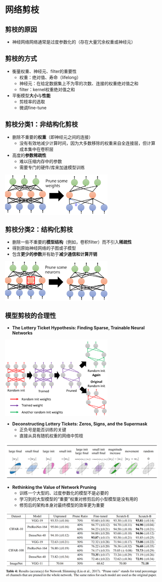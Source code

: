 # 网络剪枝

## 剪枝的原因

- 神经网络网络通常是过度参数化的（存在大量冗余权重或神经元）

## 剪枝的方式

- 衡量权重、神经元、filter的重要性
  - 权重：绝对值、寿命（lifelong）
  - 神经元：在给定数据集上不为零的次数、连接的权重绝对值之和
  - filter：kernel权重绝对值之和
- 平衡模型**大小**与**性能**
  - 剪枝率的选取
  - 微调fine-tune

## 剪枝分类1：非结构化剪枝

- 删除不重要的**权重**（即神经元之间的连接）
  - 没有有效地减少计算时间，因为大多数移除的权重来自全连接层，但计算成本集中在卷积层
- 高度的**参数稀疏性**
   - 难以压缩内存中的参数
   - 需要专门的硬件/库来加速模型训练

<img src="https://raw.githubusercontent.com/ailianligit/ailianligit.github.io/main/images/202212/20221213_1670912176.png" alt="image-20221213132928209" style="zoom:33%;" />

## 剪枝分类2：结构化剪枝

- 删除一些不重要的**模型结构**（例如，卷积filter）而不引入**稀疏性**
- 得到原始神经网络的子图或子模型
- 包含**更少的参数**并有助于**减少通信和计算开销**

<img src="https://raw.githubusercontent.com/ailianligit/ailianligit.github.io/main/images/202212/20221213_1670912181.png" alt="image-20221213133508941" style="zoom:33%;" />

## 模型剪枝的合理性

- **The Lottery Ticket Hypothesis: Finding Sparse, Trainable Neural Networks**

<img src="https://raw.githubusercontent.com/ailianligit/ailianligit.github.io/main/images/202212/20221213_1670912184.png" alt="image-20221213135604576" style="zoom:33%;" />

- **Deconstructing Lottery Tickets: Zeros, Signs, and the Supermask**
  - 正负号是能否训练的关键
  - 直接从具有随机权重的网络中剪枝

<img src="https://raw.githubusercontent.com/ailianligit/ailianligit.github.io/main/images/202212/20221213_1670912189.png" alt="image-20221213141509767" style="zoom: 50%;" />

- **Rethinking the Value of Network Pruning**
  - 训练一个大型的、过度参数化的模型不是必要的
  - 学习到的大型模型的“重要”权重对修剪后的小型模型是没有用的
  - 修剪后的架构本身对最终模型的效率更为重要

<img src="https://raw.githubusercontent.com/ailianligit/ailianligit.github.io/main/images/202212/20221213_1670912194.png" alt="image-20221213140154219" style="zoom: 50%;" />